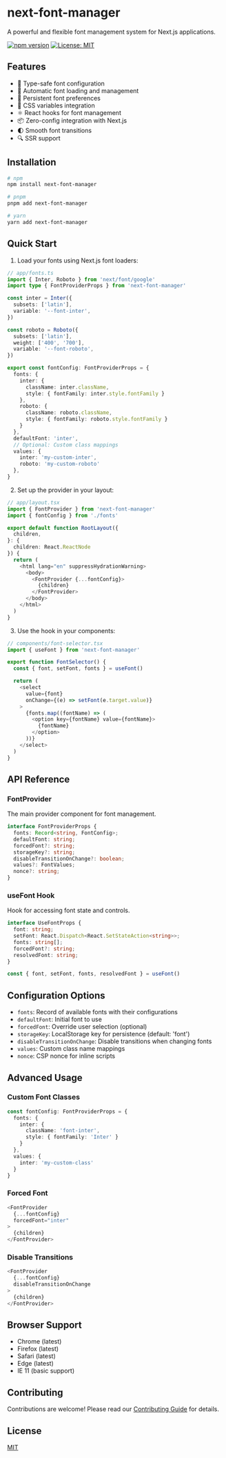 # next-font-manager

A powerful and flexible font management system for Next.js applications.

[![npm version](https://badge.fury.io/js/next-font-manager.svg)](https://badge.fury.io/js/next-font-manager)
[![License: MIT](https://img.shields.io/badge/License-MIT-yellow.svg)](https://opensource.org/licenses/MIT)

## Features

- 🎯 Type-safe font configuration
- 🔄 Automatic font loading and management
- 💾 Persistent font preferences
- 🎨 CSS variables integration
- ⚛️ React hooks for font management
- 📦 Zero-config integration with Next.js
- 🌓 Smooth font transitions
- 🔍 SSR support

## Installation

```bash
# npm
npm install next-font-manager

# pnpm
pnpm add next-font-manager

# yarn
yarn add next-font-manager
```

## Quick Start

1. Load your fonts using Next.js font loaders:

```typescript
// app/fonts.ts
import { Inter, Roboto } from 'next/font/google'
import type { FontProviderProps } from 'next-font-manager'

const inter = Inter({
  subsets: ['latin'],
  variable: '--font-inter',
})

const roboto = Roboto({
  subsets: ['latin'],
  weight: ['400', '700'],
  variable: '--font-roboto',
})

export const fontConfig: FontProviderProps = {
  fonts: {
    inter: {
      className: inter.className,
      style: { fontFamily: inter.style.fontFamily }
    },
    roboto: {
      className: roboto.className,
      style: { fontFamily: roboto.style.fontFamily }
    }
  },
  defaultFont: 'inter',
  // Optional: Custom class mappings
  values: {
    inter: 'my-custom-inter',
    roboto: 'my-custom-roboto'
  },
}
```

2. Set up the provider in your layout:

```typescript
// app/layout.tsx
import { FontProvider } from 'next-font-manager'
import { fontConfig } from './fonts'

export default function RootLayout({
  children,
}: {
  children: React.ReactNode
}) {
  return (
    <html lang="en" suppressHydrationWarning>
      <body>
        <FontProvider {...fontConfig}>
          {children}
        </FontProvider>
      </body>
    </html>
  )
}
```

3. Use the hook in your components:

```typescript
// components/font-selector.tsx
import { useFont } from 'next-font-manager'

export function FontSelector() {
  const { font, setFont, fonts } = useFont()

  return (
    <select
      value={font}
      onChange={(e) => setFont(e.target.value)}
    >
      {fonts.map((fontName) => (
        <option key={fontName} value={fontName}>
          {fontName}
        </option>
      ))}
    </select>
  )
}
```

## API Reference

### FontProvider

The main provider component for font management.

```typescript
interface FontProviderProps {
  fonts: Record<string, FontConfig>;
  defaultFont: string;
  forcedFont?: string;
  storageKey?: string;
  disableTransitionOnChange?: boolean;
  values?: FontValues;
  nonce?: string;
}
```

### useFont Hook

Hook for accessing font state and controls.

```typescript
interface UseFontProps {
  font: string;
  setFont: React.Dispatch<React.SetStateAction<string>>;
  fonts: string[];
  forcedFont?: string;
  resolvedFont: string;
}

const { font, setFont, fonts, resolvedFont } = useFont()
```

## Configuration Options

- `fonts`: Record of available fonts with their configurations
- `defaultFont`: Initial font to use
- `forcedFont`: Override user selection (optional)
- `storageKey`: LocalStorage key for persistence (default: 'font')
- `disableTransitionOnChange`: Disable transitions when changing fonts
- `values`: Custom class name mappings
- `nonce`: CSP nonce for inline scripts

## Advanced Usage

### Custom Font Classes

```typescript
const fontConfig: FontProviderProps = {
  fonts: {
    inter: {
      className: 'font-inter',
      style: { fontFamily: 'Inter' }
    }
  },
  values: {
    inter: 'my-custom-class'
  }
}
```

### Forced Font

```typescript
<FontProvider
  {...fontConfig}
  forcedFont="inter"
>
  {children}
</FontProvider>
```

### Disable Transitions

```typescript
<FontProvider
  {...fontConfig}
  disableTransitionOnChange
>
  {children}
</FontProvider>
```

## Browser Support

- Chrome (latest)
- Firefox (latest)
- Safari (latest)
- Edge (latest)
- IE 11 (basic support)

## Contributing

Contributions are welcome! Please read our [Contributing Guide](CONTRIBUTING.md) for details.

## License

[MIT](LICENSE.md)
